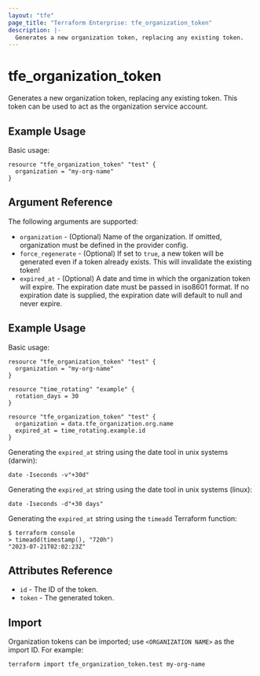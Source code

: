 ```yaml
---
layout: "tfe"
page_title: "Terraform Enterprise: tfe_organization_token"
description: |-
  Generates a new organization token, replacing any existing token.
---
```


# tfe_organization_token

Generates a new organization token, replacing any existing token. This token
can be used to act as the organization service account.

## Example Usage

Basic usage:

```hcl
resource "tfe_organization_token" "test" {
  organization = "my-org-name"
}
```

## Argument Reference

The following arguments are supported:

* `organization` - (Optional) Name of the organization. If omitted, organization must be defined in the provider config.
* `force_regenerate` - (Optional) If set to `true`, a new token will be
  generated even if a token already exists. This will invalidate the existing
  token!
* `expired_at` - (Optional) A date and time in which the organization token will expire. The expiration date must be passed in
  iso8601 format. If no expiration date is supplied, the expiration date will default to null and never expire.

## Example Usage

Basic usage:

```hcl
resource "tfe_organization_token" "test" {
  organization = "my-org-name"
}

resource "time_rotating" "example" {
  rotation_days = 30
}

resource "tfe_organization_token" "test" {
  organization = data.tfe_organization.org.name
  expired_at = time_rotating.example.id
}
```

Generating the `expired_at` string using the date tool in unix systems (darwin):
```
date -Iseconds -v"+30d"
```

Generating the `expired_at` string using the date tool in unix systems (linux):
```
date -Iseconds -d"+30 days"
```

Generating the `expired_at` string using the `timeadd` Terraform function:
```
$ terraform console
> timeadd(timestamp(), "720h")
"2023-07-21T02:02:23Z"
```

## Attributes Reference

* `id` - The ID of the token.
* `token` - The generated token.

## Import

Organization tokens can be imported; use `<ORGANIZATION NAME>` as the import ID.
For example:

```shell
terraform import tfe_organization_token.test my-org-name
```
